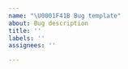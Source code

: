 ```yaml
---
name: "\U0001F41B Bug template"
about: Bug description
title: ''
labels: ''
assignees: ''

---
```



